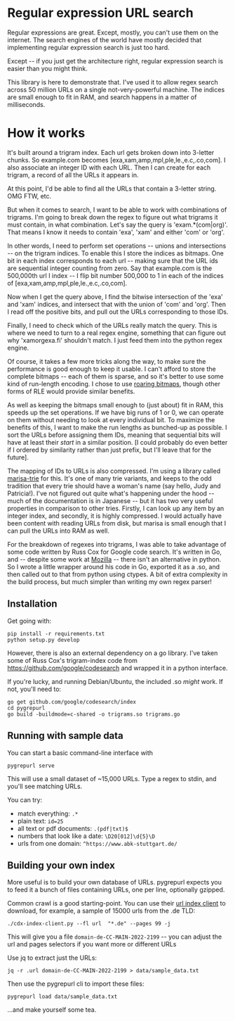 # Regular expression URL search

Regular expressions are great. Except, mostly, you can't use them on the internet. The search engines of the world have mostly decided that implementing regular expression search is just too hard.

Except -- if you just get the architecture right, regular expression search is easier than you might think.

This library is here to demonstrate that. I've used it to allow regex search across 50 million URLs on a single not-very-powerful machine. The indices are small enough to fit in RAM, and search happens in a matter of milliseconds.

# How it works

It's built around a trigram index. Each url gets broken down into 3-letter chunks. So example.com becomes [exa,xam,amp,mpl,ple,le.,e.c,.co,com]. I also associate an integer ID with each URL. Then I can create for each trigram, a record of all the URLs it appears in.

At this point, I'd be able to find all the URLs that contain a 3-letter string. OMG FTW, etc.

But when it comes to search, I want to be able to work with combinations of trigrams. I'm going to break down the regex to figure out what trigrams it must contain, in what combination. Let's say the query is 'exam.*(com|org)'. That means I know it needs to contain 'exa', 'xam' and either 'com' or 'org'.

In other words, I need to perform set operations -- unions and intersections -- on the trigram indices. To enable this I store the indices as bitmaps. One bit in each index corresponds to each url -- making sure that the URL ids are sequential integer counting from zero. Say that example.com is the 500,000th url I index -- I flip bit number 500,000 to 1 in each of the indices of [exa,xam,amp,mpl,ple,le.,e.c,.co,com].

Now when I get the query above, I find the bitwise intersection of the 'exa' and 'xam' indices, and intersect that with the union of 'com' and 'org'. Then I read off the positive bits, and pull out the URLs corresponding to those IDs.

Finally, I need to check which of the URLs really match the query. This is where we need to turn to a real regex engine, something that can figure out why 'xamorgexa.fi' shouldn't match. I just feed them into the python regex engine.

Of course, it takes a few more tricks along the way, to make sure the performance is good enough to keep it usable. I can't afford to store the complete bitmaps -- each of them is sparse, and so it's better to use some kind of run-length encoding. I chose to use [roaring bitmaps](http://roaringbitmap.org/), though other forms of RLE would provide similar benefits.

As well as keeping the bitmaps small enough to (just about) fit in RAM, this speeds up the set operations. If we have big runs of 1 or 0, we can operate on them without needing to look at every individual bit. To maximize the benefits of this, I want to make the run lengths as bunched-up as possible. I sort the URLs before assigning them IDs, meaning that sequential bits will have at least their _start_ in a similar position. [I could probably do even better if I ordered by similarity rather than just prefix, but I'll leave that for the future].

The mapping of IDs to URLs is also compressed. I'm using a library called [marisa-trie](https://marisa-trie.readthedocs.io/) for this. It's one of many trie variants, and keeps to the odd tradition that every trie should have a woman's name (say hello, Judy and Patricia!). I've not figured out quite what's happening under the hood  -- much of the documentation is in Japanese -- but it has two very useful properties in comparison to other tries. Firstly, I can look up any item by an integer index, and secondly, it is highly compressed. I would actually have been content with reading URLs from disk, but marisa is small enough that I can pull the URLs into RAM as well.

For the breakdown of regexes into trigrams, I was able to take advantage of some code written by Russ Cox for Google code search. It's written in Go, and -- despite some work at [Mozilla](https://github.com/mozilla/dxr/blob/master/dxr/trigrammer.py) -- there isn't an alternative in python. So I wrote a little wrapper around his code in Go, exported it as a .so, and then called out to that from python using ctypes. A bit of extra complexity in the build process, but much simpler than writing my own regex parser!

## Installation

Get going with:
	
	pip install -r requirements.txt
	python setup.py develop

However, there is also an external dependency on a go library. I've taken some of Russ Cox's trigram-index code from https://github.com/google/codesearch and wrapped it in a python interface.

If you're lucky, and running Debian/Ubuntu, the included .so *might* work. If not, you'll need to:

	go get github.com/google/codesearch/index
	cd pygrepurl
	go build -buildmode=c-shared -o trigrams.so trigrams.go


## Running with sample data

You can start a basic command-line interface with 

	pygrepurl serve

This will use a small dataset of ~15,000 URLs. Type a regex to stdin, and you'll see matching URLs.

You can try:
* match everything: `.*`
* plain text: `id=25`
* all text or pdf documents: `.(pdf|txt)$`
* numbers that look like a date: `\D20[012]\d{5}\D`
* urls from one domain: `^https://www.abk-stuttgart.de/`

## Building your own index

More useful is to build your own database of URLs. pygrepurl expects you to feed it a bunch of files containing URLs, one per line, optionally gzipped. 

Common crawl is a good starting-point. You can use their [url index client](https://github.com/ikreymer/cdx-index-client) to download, for example,  a sample of 15000 urls from the .de TLD:

    ./cdx-index-client.py --fl url  "*.de" --pages 99 -j

This will give you a file `domain-de-CC-MAIN-2022-2199` -- you can adjust the url and pages selectors if you want more or different URLs

Use jq to extract just the URLs:

    jq -r .url domain-de-CC-MAIN-2022-2199 > data/sample_data.txt

Then use the pygrepurl cli to import these files:

	pygrepurl load data/sample_data.txt

...and make yourself some tea.